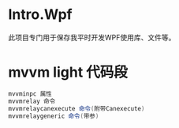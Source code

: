 # Intro.Wpf
此项目专门用于保存我平时开发WPF使用库、文件等。

# mvvm light 代码段

```C#
mvvminpc 属性
mvvmrelay 命令
mvvmrelaycanexecute 命令(附带Canexecute)
mvvmrelaygeneric 命令(带参)
```
